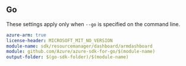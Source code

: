 ## Go

These settings apply only when `--go` is specified on the command line.

```yaml $(go) && $(track2)
azure-arm: true
license-header: MICROSOFT_MIT_NO_VERSION
module-name: sdk/resourcemanager/dashboard/armdashboard
module: github.com/Azure/azure-sdk-for-go/$(module-name)
output-folder: $(go-sdk-folder)/$(module-name)
```
